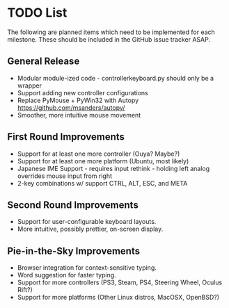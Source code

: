 TODO List
=========

The following are planned items which need to be implemented for each milestone.
These should be included in the GitHub issue tracker ASAP.

General Release
---------------

* Modular module-ized code - controllerkeyboard.py should only be a wrapper
* Support adding new controller configurations
* Replace PyMouse + PyWin32 with Autopy https://github.com/msanders/autopy/
* Smoother, more intuitive mouse movement

First Round Improvements
------------------------

* Support for at least one more controller (Ouya? Maybe?)
* Support for at least one more platform (Ubuntu, most likely)
* Japanese IME Support - requires input rethink - holding left analog overrides mouse input from right
* 2-key combinations w/ support CTRL, ALT, ESC, and META

Second Round Improvements
-------------------------

* Support for user-configurable keyboard layouts.
* More intuitive, possibly prettier, on-screen display.

Pie-in-the-Sky Improvements
---------------------------

* Browser integration for context-sensitive typing.
* Word suggestion for faster typing.
* Support for more controllers (PS3, Steam, PS4, Steering Wheel, Oculus Rift?)
* Support for more platforms (Other Linux distros, MacOSX, OpenBSD?)


